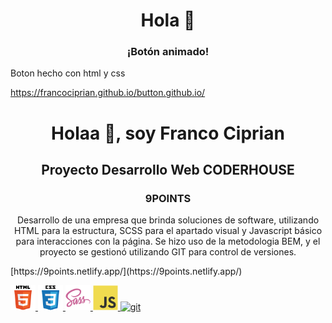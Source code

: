 <h1 align = "center"> Hola 👋</h1>
<h3 align = "center"> ¡Botón animado! </h3>

<p>Boton hecho con html y css</p>

https://francociprian.github.io/button.github.io/

<h1 align="center">Holaa 👋, soy Franco Ciprian</h1>
<h2 align="center">Proyecto Desarrollo Web CODERHOUSE</h2>

<h3 align="center">9POINTS</h3>

<p align="center">
Desarrollo de una empresa que brinda soluciones de software, utilizando HTML para la estructura, SCSS para el apartado visual y Javascript básico para interacciones con la página. Se hizo uso de la metodologia BEM, y el proyecto se gestionó utilizando GIT para control de versiones. 
</p>

<p align="left"> [https://9points.netlify.app/](https://9points.netlify.app/) </p>

<p align="left"> <a href="https://www.w3.org/html/" target="_blank" rel="noreferrer"> <img src="https://raw.githubusercontent.com/devicons/devicon/master/icons/html5/html5-original-wordmark.svg" alt="html5" width="40" height="40"/> </a> <a href="https://www.w3schools.com/css/" target="_blank" rel="noreferrer"> <img src="https://raw.githubusercontent.com/devicons/devicon/master/icons/css3/css3-original-wordmark.svg" alt="css3" width="40" height="40"/> </a> <a href="https://sass-lang.com" target="_blank" rel="noreferrer"> <img src="https://raw.githubusercontent.com/devicons/devicon/master/icons/sass/sass-original.svg" alt="sass" width="40" height="40"/> </a> <a href="https://developer.mozilla.org/en-US/docs/Web/JavaScript" target="_blank" rel="noreferrer"> <img src="https://raw.githubusercontent.com/devicons/devicon/master/icons/javascript/javascript-original.svg" alt="javascript" width="40" height="40"/> </a><a href="https://git-scm.com/" target="_blank" rel="noreferrer"> <img src="https://www.vectorlogo.zone/logos/git-scm/git-scm-icon.svg" alt="git" width="40" height="40"/> </a> </p>
